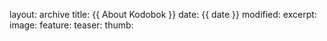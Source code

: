 
layout: archive
title: {{ About Kodobok }}
date: {{ date }}
modified:
excerpt:
image:
  feature:
  teaser:
  thumb:

